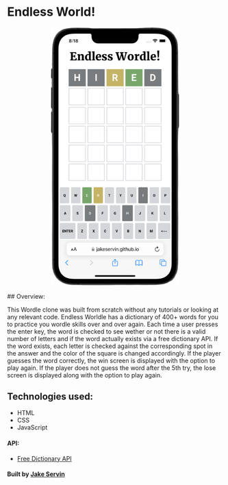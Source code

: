 # Endless World!
<p align="center">
<img src="images/wordlecloneMockup.PNG" alt="img-coming" width="300" />
</p>
## Overview:

This Wordle clone was built from scratch without any tutorials or looking at any relevant code. Endless Worldle has a dictionary of 400+ words for you to practice you wordle skills over and over again. Each time a user presses the enter key, the word is checked to see wether or not there is a valid number of letters and if the word actually exists via a free dictionary API. If the word exists, each letter is checked against the corresponding spot in the answer and the color of the square is changed accordingly. If the player guesses the word correctly, the win screen is displayed with the option to play again. If the player does not guess the word after the 5th try, the lose screen is displayed along with the option to play again.

## Technologies used:

- HTML
- CSS
- JavaScript

#### API:

- [Free Dictionary API](https://dictionaryapi.dev)

#### Built by <a href="www.jakeservin.dev">Jake Servin</a>
